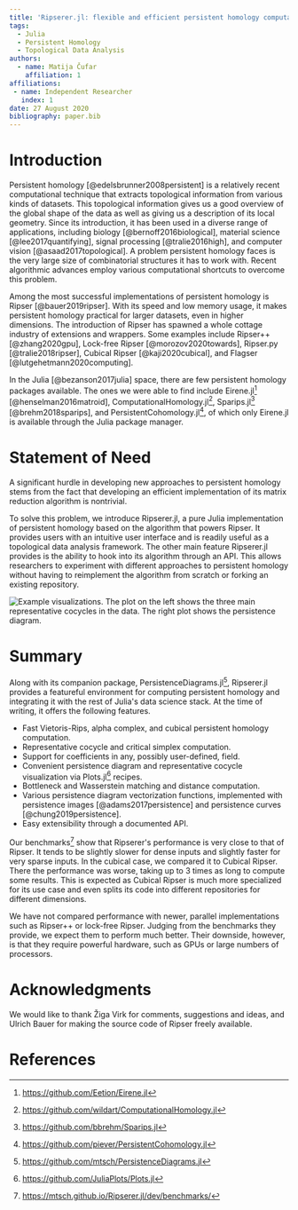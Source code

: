 ```yaml
---
title: 'Ripserer.jl: flexible and efficient persistent homology computation in Julia'
tags:
  - Julia
  - Persistent Homology
  - Topological Data Analysis
authors:
  - name: Matija Čufar
    affiliation: 1
affiliations:
 - name: Independent Researcher
   index: 1
date: 27 August 2020
bibliography: paper.bib
---
```


# Introduction

Persistent homology [@edelsbrunner2008persistent] is a relatively recent computational
technique that extracts topological information from various kinds of datasets. This
topological information gives us a good overview of the global shape of the data as well as
giving us a description of its local geometry. Since its introduction, it has been used in a
diverse range of applications, including biology [@bernoff2016biological], material science
[@lee2017quantifying], signal processing [@tralie2016high], and computer vision
[@asaad2017topological]. A problem persistent homology faces is the very large size of
combinatorial structures it has to work with. Recent algorithmic advances employ various
computational shortcuts to overcome this problem.

Among the most successful implementations of persistent homology is Ripser
[@bauer2019ripser]. With its speed and low memory usage, it makes persistent homology
practical for larger datasets, even in higher dimensions. The introduction of Ripser has
spawned a whole cottage industry of extensions and wrappers. Some examples include Ripser++
[@zhang2020gpu], Lock-free Ripser [@morozov2020towards], Ripser.py [@tralie2018ripser],
Cubical Ripser [@kaji2020cubical], and Flagser [@lutgehetmann2020computing].

In the Julia [@bezanson2017julia] space, there are few persistent homology packages
available. The ones we were able to find include Eirene.jl[^1] [@henselman2016matroid],
ComputationalHomology.jl[^2], Sparips.jl[^3] [@brehm2018sparips], and
PersistentCohomology.jl[^4], of which only Eirene.jl is available through the Julia package
manager.

# Statement of Need

A significant hurdle in developing new approaches to persistent homology stems from the fact
that developing an efficient implementation of its matrix reduction algorithm is nontrivial.

To solve this problem, we introduce Ripserer.jl, a pure Julia implementation of persistent
homology based on the algorithm that powers Ripser. It provides users with an intuitive
user interface and is readily useful as a topological data analysis framework. The other
main feature Ripserer.jl provides is the ability to hook into its algorithm through an
API. This allows researchers to experiment with different approaches to persistent homology
without having to reimplement the algorithm from scratch or forking an existing repository.

![Example visualizations. The plot on the left shows the three main representative cocycles
in the data. The right plot shows the persistence diagram.](figure.png)

# Summary

Along with its companion package, PersistenceDiagrams.jl[^5], Ripserer.jl provides a
featureful environment for computing persistent homology and integrating it with the rest of
Julia's data science stack. At the time of writing, it offers the following features.

* Fast Vietoris-Rips, alpha complex, and cubical persistent homology computation.
* Representative cocycle and critical simplex computation.
* Support for coefficients in any, possibly user-defined, field.
* Convenient persistence diagram and representative cocycle visualization via Plots.jl[^6]
  recipes.
* Bottleneck and Wasserstein matching and distance computation.
* Various persistence diagram vectorization functions, implemented with persistence
  images [@adams2017persistence] and persistence curves [@chung2019persistence].
* Easy extensibility through a documented API.

Our benchmarks[^7] show that Ripserer's performance is very close to that of Ripser. It
tends to be slightly slower for dense inputs and slightly faster for very sparse inputs. In
the cubical case, we compared it to Cubical Ripser. There the performance was worse, taking
up to 3 times as long to compute some results. This is expected as Cubical Ripser is much
more specialized for its use case and even splits its code into different repositories for
different dimensions.

We have not compared performance with newer, parallel implementations such as Ripser++ or
lock-free Ripser. Judging from the benchmarks they provide, we expect them to perform much
better. Their downside, however, is that they require powerful hardware, such as GPUs or
large numbers of processors.

[^1]: https://github.com/Eetion/Eirene.jl
[^2]: https://github.com/wildart/ComputationalHomology.jl
[^3]: https://github.com/bbrehm/Sparips.jl
[^4]: https://github.com/piever/PersistentCohomology.jl
[^5]: https://github.com/mtsch/PersistenceDiagrams.jl
[^6]: https://github.com/JuliaPlots/Plots.jl
[^7]: https://mtsch.github.io/Ripserer.jl/dev/benchmarks/

# Acknowledgments

We would like to thank Žiga Virk for comments, suggestions and ideas, and Ulrich Bauer for
making the source code of Ripser freely available.


# References
